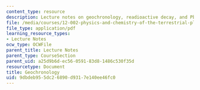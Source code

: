```yaml
---
content_type: resource
description: Lecture notes on geochronology, readioactive decay, and Pb/Pb dating.
file: /media/courses/12-002-physics-and-chemistry-of-the-terrestrial-planets-fall-2008/9dbdeb955dc26890d9317e140ee46fc0_MIT12_002f08_lec5_6.pdf
file_type: application/pdf
learning_resource_types:
- Lecture Notes
ocw_type: OCWFile
parent_title: Lecture Notes
parent_type: CourseSection
parent_uid: a25d9b6d-ec56-0591-83d8-1486c530f35d
resourcetype: Document
title: Geochronology
uid: 9dbdeb95-5dc2-6890-d931-7e140ee46fc0
---
```


